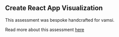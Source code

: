 ## Create React App Visualization

This assessment was bespoke handcrafted for vamsi.

Read more about this assessment [here](https://react.eogresources.com)
